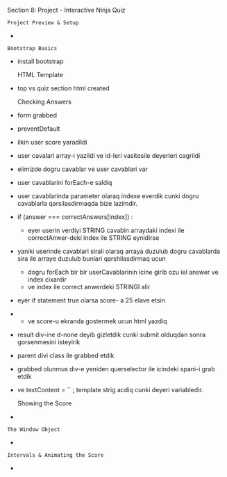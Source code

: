 Section 8: Project - Interactive
Ninja Quiz
    
    Project Preview & Setup

* 

    
    Bootstrap Basics
 
* install bootstrap


    HTML Template

* top vs quiz section html created


    Checking Answers

* form grabbed
* preventDefault
* ilkin user score yaradildi
* user cavalari array-i yazildi ve id-leri vasitesile deyerleri cagrildi
* elimizde dogru cavablar ve user cavablari var

* user cavablarini forEach-e saldiq 
* user cavablarinda parameter olaraq indexe everdik cunki 
    dogru cavablarla qarsilasdirmaqda bize lazimdir.

*  if (answer === correctAnswers[index]) :
    * eyer userin verdiyi STRING cavabin arraydaki indexi ile
        correctAnwer-deki index ile STRING eynidirse
* yaniki userinde cavablari sirali olaraq arraya duzulub
  dogru cavablarda sira ile arraye duzulub 
  bunlari qarshilasdirmaq ucun 
    
    * dogru forEach bir bir userCavablarinin icine girib
    ozu iel answer ve index cixardir
    * ve index ile correct anwerdeki STRINGI alir  
  

* eyer if statement true olarsa score- a 25 elave etsin

* * ve score-u ekranda gostermek ucun html yazdiq
* result div-ine d-none deyib gizletdik cunki submit olduqdan sonra gorsenmesini isteyirik


* parent divi class ile grabbed etdik
* grabbed olunmus div-e yeniden querselector
    ile icindeki spani-i grab etdik
* ve textContent = `` ; template strig acdiq
 cunki deyeri variabledir.






    Showing the Score

*


    The Window Object

*


    Intervals & Animating the Score


*
